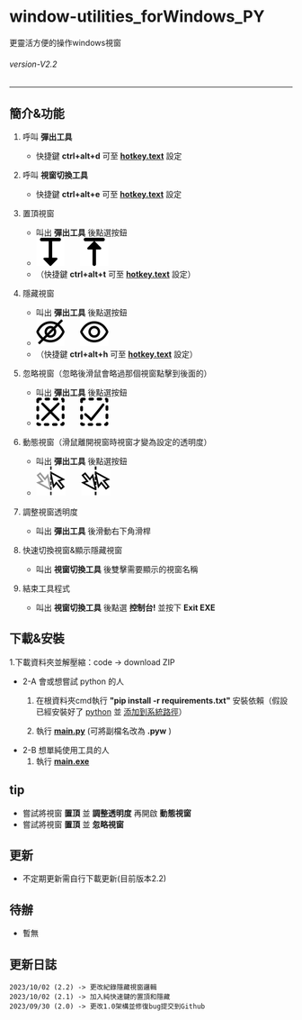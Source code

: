 # window-utilities_forWindows_PY
 更靈活方便的操作windows視窗
###### *version-V2.2* 
---
## 簡介&功能

1. 呼叫 **彈出工具**
    - 快捷鍵 **ctrl+alt+d** 可至 [**hotkey.text**](hotkey.text) 設定

2. 呼叫 **視窗切換工具**
    - 快捷鍵 **ctrl+alt+e** 可至 [**hotkey.text**](hotkey.text) 設定
    
3. 置頂視窗 
    - 叫出 **彈出工具** 後點選按鈕
    - ![image](imgs/notop.png)　　![image](imgs/top.png)
    - （快捷鍵 **ctrl+alt+t** 可至 [**hotkey.text**](hotkey.text) 設定）
    
4. 隱藏視窗
    - 叫出 **彈出工具** 後點選按鈕
    - ![image](imgs/Ceye.png)　　![image](imgs/eye.png)
    - （快捷鍵 **ctrl+alt+h** 可至 [**hotkey.text**](hotkey.text) 設定）
    
5. 忽略視窗（忽略後滑鼠會略過那個視窗點擊到後面的）
    - 叫出 **彈出工具** 後點選按鈕
    - ![image](imgs/hide.png)　　![image](imgs/show.png)
    
6. 動態視窗（滑鼠離開視窗時視窗才變為設定的透明度）
    - 叫出 **彈出工具** 後點選按鈕
    - ![image](imgs/unstable.png)　　![image](imgs/nounstable.png)
    
7. 調整視窗透明度
    - 叫出 **彈出工具** 後滑動右下角滑桿

8. 快速切換視窗&顯示隱藏視窗
    - 叫出 **視窗切換工具** 後雙擊需要顯示的視窗名稱
   
9. 結束工具程式
    - 叫出 **視窗切換工具** 後點選 **控制台!** 並按下 **Exit EXE**
    
 
## 下載&安裝
1.下載資料夾並解壓縮：code -> download ZIP 
- 2-A 會或想嘗試 python 的人
    1. 在根資料夾cmd執行 **"pip install -r requirements.txt"** 安裝依賴（假設已經安裝好了 [python](https://www.python.org/) 並 [添加到系統路徑](https://hackmd.io/@yizhewang/B1zdXG4br#:~:text=Windows%2010%201%20%E5%BE%9E%E5%B7%A6%E4%B8%8B%E8%A7%92%E7%9A%84%E9%96%8B%E5%A7%8B%E9%81%B8%E5%96%AE%E6%90%9C%E5%B0%8B%E7%92%B0%E5%A2%83%E8%AE%8A%E6%95%B8%EF%BC%8C%E9%81%B8%E5%8F%96%E6%90%9C%E5%B0%8B%E7%B5%90%E6%9E%9C%E4%B8%AD%E7%9A%84%E7%B7%A8%E8%BC%AF%E7%B3%BB%E7%B5%B1%E7%92%B0%E5%A2%83%E8%AE%8A%E6%95%B8%E3%80%82%202%20%E9%BB%9E%E6%93%8A%E9%80%B2%E9%9A%8E%E5%88%86%E9%A0%81%E4%B8%8B%E6%96%B9%E7%9A%84%E7%92%B0%E5%A2%83%E8%AE%8A%E6%95%B8%E3%80%82%203%20%E5%BE%9E%E4%B8%8B%E6%96%B9%E7%9A%84%E7%B3%BB%E7%B5%B1%E8%AE%8A%E6%95%B8%E4%B8%AD%E6%89%BE%E5%88%B0Path%EF%BC%8C%E9%9B%99%E6%93%8A%E6%BB%91%E9%BC%A0%E5%B7%A6%E9%8D%B5%E7%B7%A8%E8%BC%AFPath%E3%80%82,Python36%20%E6%94%B9%E6%88%90%20Python37%20%E5%8D%B3%E5%8F%AF%E3%80%82%20%E5%9C%A8%E5%BE%8C%E4%BE%86%E7%9A%84%E7%89%88%E6%9C%AC%E7%95%B6%E4%B8%AD%EF%BC%8C%E4%BE%8B%E5%A6%82%203.9%20%E7%89%88%EF%BC%8C%E9%A0%90%E8%A8%AD%E7%9A%84%E8%B7%AF%E5%BE%91%E6%9C%83%E6%98%AF%20)）
  
    2. 執行 [**main.py**](main.py) (可將副檔名改為 **.pyw** )
- 2-B 想單純使用工具的人
    1. 執行 [**main.exe**](main.exe)
## tip
- 嘗試將視窗 **置頂** 並 **調整透明度** 再開啟 **動態視窗**
- 嘗試將視窗 **置頂** 並 **忽略視窗**
    
## 更新
- 不定期更新需自行下載更新(目前版本2.2)

## 待辦
- 暫無

## 更新日誌
    2023/10/02 (2.2) -> 更改紀錄隱藏視窗邏輯
    2023/10/02 (2.1) -> 加入純快速鍵的置頂和隱藏
    2023/09/30 (2.0) -> 更改1.0架構並修復bug提交到Github
    

